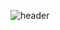 ![header](https://capsule-render.vercel.app/api?type=waving&color=auto&customColorList=0,2,3&text=Hi%20there!%20Welcome%20to%20my%20GitHub!&fontSize=40&fontColor=3d8585)

<!--
**MinGyeongJang22/MinGyeongJang22** is a ✨ _special_ ✨ repository because its `README.md` (this file) appears on your GitHub profile.

Here are some ideas to get you started:

- 🔭 I’m currently working on ...
- 🌱 I’m currently learning ...
- 👯 I’m looking to collaborate on ...
- 🤔 I’m looking for help with ...
- 💬 Ask me about ...
- 📫 How to reach me: ...
- 😄 Pronouns: ...
- ⚡ Fun fact: ...
-->
